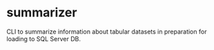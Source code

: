 # summarizer
CLI to summarize information about tabular datasets in preparation for loading to SQL Server DB.
